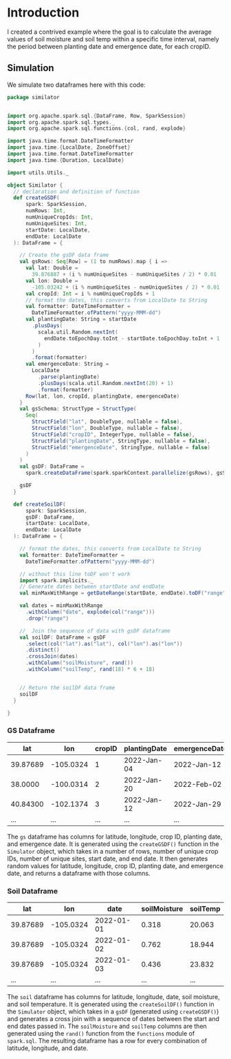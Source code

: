 # Introduction
I created a contrived example where the goal is to calculate the average values of soil moisture and soil temp
within a specific time interval, namely the period between planting date and emergence date, for each cropID.

## Simulation

We simulate two dataframes here with this code:

```scala
package similator


import org.apache.spark.sql.{DataFrame, Row, SparkSession}
import org.apache.spark.sql.types._
import org.apache.spark.sql.functions.{col, rand, explode}

import java.time.format.DateTimeFormatter
import java.time.{LocalDate, ZoneOffset}
import java.time.format.DateTimeFormatter
import java.time.{Duration, LocalDate}

import utils.Utils._

object Similator {
  // declaration and definition of function
  def createGSDF(
      spark: SparkSession,
      numRows: Int,
      numUniqueCropIds: Int,
      numUniqueSites: Int,
      startDate: LocalDate,
      endDate: LocalDate
  ): DataFrame = {

    // Create the gsDF data frame
    val gsRows: Seq[Row] = (1 to numRows).map { i =>
      val lat: Double =
        39.876887 + (i % numUniqueSites - numUniqueSites / 2) * 0.01
      val lon: Double =
        -105.03242 + (i % numUniqueSites - numUniqueSites / 2) * 0.01
      val cropId: Int = i % numUniqueCropIds + 1
      // format the dates, this converts from LocalDate to String
      val formatter: DateTimeFormatter =
        DateTimeFormatter.ofPattern("yyyy-MMM-dd")
      val plantingDate: String = startDate
        .plusDays(
          scala.util.Random.nextInt(
            endDate.toEpochDay.toInt - startDate.toEpochDay.toInt + 1
          )
        )
        .format(formatter)
      val emergenceDate: String =
        LocalDate
          .parse(plantingDate)
          .plusDays(scala.util.Random.nextInt(20) + 1)
          .format(formatter)
      Row(lat, lon, cropId, plantingDate, emergenceDate)
    }
    val gsSchema: StructType = StructType(
      Seq(
        StructField("lat", DoubleType, nullable = false),
        StructField("lon", DoubleType, nullable = false),
        StructField("cropID", IntegerType, nullable = false),
        StructField("plantingDate", StringType, nullable = false),
        StructField("emergenceDate", StringType, nullable = false)
      )
    )
    val gsDF: DataFrame =
      spark.createDataFrame(spark.sparkContext.parallelize(gsRows), gsSchema)

    gsDF
  }

  def createSoilDF(
      spark: SparkSession,
      gsDF: DataFrame,
      startDate: LocalDate,
      endDate: LocalDate
  ): DataFrame = {

    // format the dates, this converts from LocalDate to String
    val formatter: DateTimeFormatter =
      DateTimeFormatter.ofPattern("yyyy-MMM-dd")

    // without this line toDF won't work
    import spark.implicits._
    // Generate dates between startDate and endDate
    val minMaxWithRange = getDateRange(startDate, endDate).toDF("range")

    val dates = minMaxWithRange
      .withColumn("date", explode(col("range")))
      .drop("range")

    //  Join the sequence of data with gsDF dataframe
    val soilDF: DataFrame = gsDF
      .select(col("lat").as("lat"), col("lon").as("lon"))
      .distinct()
      .crossJoin(dates)
      .withColumn("soilMoisture", rand())
      .withColumn("soilTemp", rand(18) * 6 + 18)


    // Return the soilDF data frame
    soilDF
  }

}

```

### GS Dataframe

| lat      | lon       | cropID | plantingDate | emergenceDate |
|----------|-----------|--------|--------------|---------------|
| 39.87689 | -105.0324 | 1      | 2022-Jan-04  | 2022-Jan-12   |
| 38.0000  | -100.0314 | 2      | 2022-Jan-20  | 2022-Feb-02   |
| 40.84300 | -102.1374 | 3      | 2022-Jan-12  | 2022-Jan-29   |
| ...      | ...       | ...    | ...          | ...           |

The `gs` dataframe has columns for latitude, longitude, crop ID, planting date, and emergence date. It is generated using the `createGSDF()` function in the `Simulator` object, which takes in a number of rows, number of unique crop IDs, number of unique sites, start date, and end date. It then generates random values for latitude, longitude, crop ID, planting date, and emergence date, and returns a dataframe with those columns.


### Soil Dataframe

| lat      | lon       | date       | soilMoisture | soilTemp |
|----------|-----------|------------|--------------|----------|
| 39.87689 | -105.0324 | 2022-01-01 | 0.318        | 20.063   |
| 39.87689 | -105.0324 | 2022-01-02 | 0.762        | 18.944   |
| 39.87689 | -105.0324 | 2022-01-03 | 0.436        | 23.832   |
| ...      | ...       | ...        | ...          | ...      |

The `soil` dataframe has columns for latitude, longitude, date, soil moisture, and soil temperature. It is generated using the `createSoilDF()` function in the `Simulator` object, which takes in a `gsDF` (generated using `createGSDF()`) and generates a cross join with a sequence of dates between the start and end dates passed in. The `soilMoisture` and `soilTemp` columns are then generated using the `rand()` function from the `functions` module of `spark.sql`. The resulting dataframe has a row for every combination of latitude, longitude, and date.
